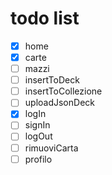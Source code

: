 # todo list
- [x] home
- [x] carte
- [ ] mazzi
- [ ] insertToDeck
- [ ] insertToCollezione
- [ ] uploadJsonDeck
- [x] logIn
- [ ] signIn
- [ ] logOut
- [ ] rimuoviCarta
- [ ] profilo